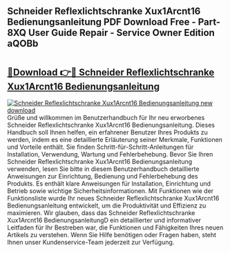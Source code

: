 ## Schneider Reflexlichtschranke Xux1Arcnt16 Bedienungsanleitung PDF Download Free - Part-8XQ User Guide Repair - Service Owner Edition aQOBb

# <h2><a href="http://df4wm19.blite.top/?on=Schneider+Reflexlichtschranke+Xux1Arcnt16+Bedienungsanleitung">🔗Download 👉🔴 Schneider Reflexlichtschranke Xux1Arcnt16 Bedienungsanleitung</a></h2>

[![Schneider Reflexlichtschranke Xux1Arcnt16 Bedienungsanleitung new download](https://i.imgur.com/lujVjoI.png)](http://df4wm19.blite.top/?on=Schneider+Reflexlichtschranke+Xux1Arcnt16+Bedienungsanleitung)
Grüße und willkommen im Benutzerhandbuch für Ihr neu erworbenes Schneider Reflexlichtschranke Xux1Arcnt16 Bedienungsanleitung. Dieses Handbuch soll Ihnen helfen, ein erfahrener Benutzer Ihres Produkts zu werden, indem es eine detaillierte Erläuterung seiner Merkmale, Funktionen und Vorteile enthält. Sie finden Schritt-für-Schritt-Anleitungen für Installation, Verwendung, Wartung und Fehlerbehebung. Bevor Sie Ihren Schneider Reflexlichtschranke Xux1Arcnt16 Bedienungsanleitung verwenden, lesen Sie bitte in diesem Benutzerhandbuch detaillierte Anweisungen zur Einrichtung, Bedienung und Fehlerbehebung des Produkts. Es enthält klare Anweisungen für Installation, Einrichtung und Betrieb sowie wichtige Sicherheitsinformationen. Mit Funktionen wie der Funktionsliste wurde Ihr neues Schneider Reflexlichtschranke Xux1Arcnt16 Bedienungsanleitung entwickelt, um die Produktivität und Effizienz zu maximieren. Wir glauben, dass das Schneider Reflexlichtschranke Xux1Arcnt16 BedienungsanleitungD ein detaillierter und informativer Leitfaden für Ihr Bestreben war, die Funktionen und Fähigkeiten Ihres neuen Artikels zu verstehen. Wenn Sie Hilfe benötigen oder Fragen haben, steht Ihnen unser Kundenservice-Team jederzeit zur Verfügung.
